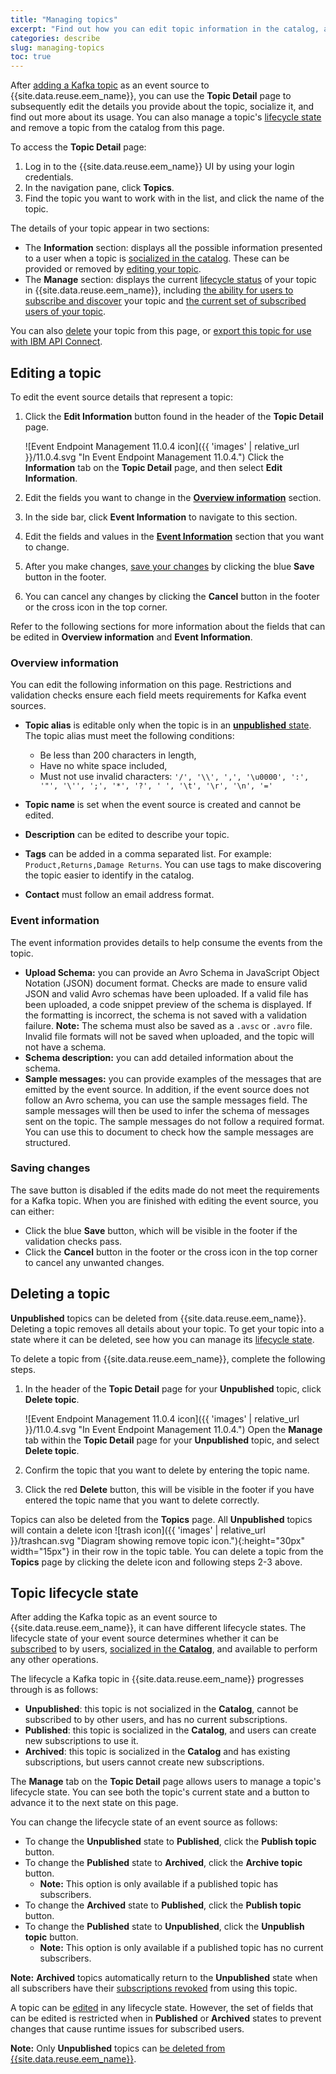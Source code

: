 ```yaml
---
title: "Managing topics"
excerpt: "Find out how you can edit topic information in the catalog, and remove topics from the list."
categories: describe
slug: managing-topics
toc: true
---
```


After [adding a Kafka topic](../adding-topics) as an event source to {{site.data.reuse.eem_name}}, you can use the **Topic Detail** page to subsequently edit the details you provide about the topic, socialize it, and find out more about its usage. You can also manage a topic's [lifecycle state](#topic-lifecycle-state) and remove a topic from the catalog from this page.

To access the **Topic Detail** page:

1. Log in to the {{site.data.reuse.eem_name}} UI by using your login credentials.
2. In the navigation pane, click **Topics**.
3. Find the topic you want to work with in the list, and click the name of the topic.

The details of your topic appear in two sections:

- The **Information** section: displays all the possible information presented to a user when a topic is [socialized in the catalog](../publishing-topics). These can be provided or removed by [editing your topic](#editing-a-topic).
- The **Manage** section: displays the current [lifecycle status](#topic-lifecycle-state) of your topic in {{site.data.reuse.eem_name}}, including [the ability for users to subscribe and discover](../publishing-topics) your topic and [the current set of subscribed users of your topic](../managing-user-access-to-topics).

You can also [delete](#deleting-a-topic) your topic from this page, or [export this topic for use with IBM API Connect](../../integrating-with-apic/export-asyncapi/).

## Editing a topic

To edit the event source details that represent a topic:

1. Click the **Edit Information** button found in the header of the **Topic Detail** page.

   ![Event Endpoint Management 11.0.4 icon]({{ 'images' | relative_url }}/11.0.4.svg "In Event Endpoint Management 11.0.4.") Click the **Information** tab on the **Topic Detail** page, and then select **Edit Information**.
2. Edit the fields you want to change in the [**Overview information**](#overview-information) section.
3. In the side bar, click **Event Information** to navigate to this section.
4. Edit the fields and values in the [**Event Information**](#event-information) section that you want to change.
5. After you make changes, [save your changes](#saving-changes) by clicking the blue **Save** button in the footer.
6. You can cancel any changes by clicking the **Cancel** button in the footer or the cross icon in the top corner.

Refer to the following sections for more information about the fields that can be edited in **Overview information** and **Event Information**.

### Overview information

You can edit the following information on this page. Restrictions and validation checks ensure each field meets requirements for Kafka event sources.

- **Topic alias** is editable only when the topic is in an [**unpublished** state](#topic-lifecycle-state). The topic alias must meet the following conditions:

   - Be less than 200 characters in length, 
   - Have no white space included,
   - Must not use invalid characters: `'/', '\\', ',', '\u0000', ':', '"', '\'', ';', '*', '?', ' ', '\t', '\r', '\n', '='`

- **Topic name** is set when the event source is created and cannot be edited. 
- **Description** can be edited to describe your topic.
- **Tags** can be added in a comma separated list. For example: `Product,Returns,Damage Returns`. You can use tags to make discovering the topic easier to identify in the catalog.
- **Contact** must follow an email address format. 

### Event information

The event information provides details to help consume the events from the topic. 
- **Upload Schema:** you can provide an Avro Schema in JavaScript Object Notation (JSON) document format. Checks  are made to ensure valid JSON and valid Avro schemas have been uploaded. If a valid file has been uploaded, a code snippet preview of the schema is displayed. If the formatting is incorrect, the schema is not saved with a validation failure.
    **Note:** The schema must also be saved as a `.avsc` or `.avro` file. Invalid file formats will not be saved when uploaded, and the topic will not have a schema. 
- **Schema description:** you can add detailed information about the schema. 
- **Sample messages:** you can provide examples of the messages that are emitted by the event source. In addition, if the event source does not follow an Avro schema, you can use the sample messages field. The sample messages will then be used to infer the schema of messages sent on the topic. The sample messages do not follow a required format. You can use this to document to check how the sample messages are structured.

### Saving changes

The save button is disabled if the edits made do not meet the requirements for a Kafka topic. When you are finished with editing the event source, you can either:

- Click the blue **Save** button, which will be visible in the footer if the validation checks pass. 
- Click the **Cancel** button in the footer or the cross icon in the top corner to cancel any unwanted changes.


## Deleting a topic

**Unpublished** topics can be deleted from {{site.data.reuse.eem_name}}. Deleting a topic removes all details about your topic. To get your topic into a state where it can be deleted, see how you can manage its [lifecycle state](#topic-lifecycle-state).

To delete a topic from {{site.data.reuse.eem_name}}, complete the following steps. 

1. In the header of the **Topic Detail** page for your **Unpublished** topic, click **Delete topic**.

   ![Event Endpoint Management 11.0.4 icon]({{ 'images' | relative_url }}/11.0.4.svg "In Event Endpoint Management 11.0.4.") Open the **Manage** tab within the **Topic Detail** page for your **Unpublished** topic, and select **Delete topic**.
2. Confirm the topic that you want to delete by entering the topic name.
3. Click the red **Delete** button, this will be visible in the footer if you have entered the topic name that you want to delete correctly.

Topics can also be deleted from the **Topics** page. All **Unpublished** topics will contain a delete icon ![trash icon]({{ 'images' | relative_url }}/trashcan.svg "Diagram showing remove topic icon."){:height="30px" width="15px"} in their row in the topic table. You can delete a topic from the **Topics** page by clicking the delete icon and following steps 2-3 above.

## Topic lifecycle state

After adding the Kafka topic as an event source to {{site.data.reuse.eem_name}}, it can have different lifecycle states. The lifecycle state of your event source determines whether it can be [subscribed](../../consume-subscribe/subscribing-to-topics) to by users, [socialized in the **Catalog**](../../consume-subscribe/discovering-topics), and available to perform any other operations.

The lifecycle a Kafka topic in {{site.data.reuse.eem_name}} progresses through is as follows:

- **Unpublished**: this topic is not socialized in the **Catalog**, cannot be subscribed to by other users, and has no current subscriptions.
- **Published**: this topic is socialized in the **Catalog**, and users can create new subscriptions to use it.
- **Archived**: this topic is socialized in the **Catalog** and has existing subscriptions, but users cannot create new subscriptions.

The **Manage** tab on the **Topic Detail** page allows users to manage a topic's lifecycle state. You can see both the topic's current state and a button to advance it to the next state on this page.

You can change the lifecycle state of an event source as follows:

- To change the **Unpublished** state to **Published**, click the **Publish topic** button.
- To change the **Published** state to **Archived**, click the **Archive topic** button.
  - **Note:** This option is only available if a published topic has subscribers.
- To change the **Archived** state to **Published**, click the **Publish topic** button.
- To change the **Published** state to **Unpublished**, click the **Unpublish topic** button.
  - **Note:** This option is only available if a published topic has no current subscribers.

**Note:** **Archived** topics automatically return to the **Unpublished** state when all subscribers have their [subscriptions revoked](../managing-user-access-to-topics#revoking-subscriptions) from using this topic.

A topic can be [edited](#editing-a-topic) in any lifecycle state. However, the set of fields that can be edited is restricted when in **Published** or **Archived** states to prevent changes that cause runtime issues for subscribed users.

**Note:** Only **Unpublished** topics can [be deleted from {{site.data.reuse.eem_name}}](#deleting-a-topic).

